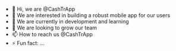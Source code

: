 - 👋 Hi, we are @CashTrApp
- 👀 We are interested in building a robust mobile app for our users
- 🌱 We are currently in development and learning
- 💞️ We are looking to grow our team
- 📫 How to reach us @CashTrApp
- ⚡ Fun fact: ...

<!---
CashTrApp/CashTrApp is a ✨ special ✨ repository because its `README.md` (this file) appears on your GitHub profile.
You can click the Preview link to take a look at your changes.
--->
